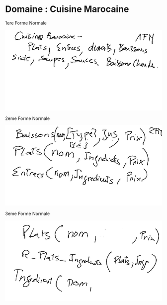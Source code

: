 # Domaine : Cuisine Marocaine

1ere Forme Normale

![alt img](./Cuis-Maroc-1FN.png)

2eme Forme Normale

![alt img](./Cuis-Maroc-2FN.png)

3eme Forme Normale

![alt img](./Cuis-Maroc-3FN.png)

